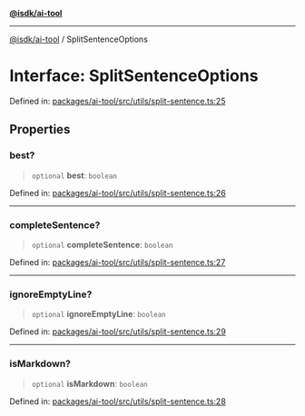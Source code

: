 [**@isdk/ai-tool**](../README.md)

***

[@isdk/ai-tool](../globals.md) / SplitSentenceOptions

# Interface: SplitSentenceOptions

Defined in: [packages/ai-tool/src/utils/split-sentence.ts:25](https://github.com/isdk/ai-tool.js/blob/7135b3a67072644f21685b76900b7f351401749e/src/utils/split-sentence.ts#L25)

## Properties

### best?

> `optional` **best**: `boolean`

Defined in: [packages/ai-tool/src/utils/split-sentence.ts:26](https://github.com/isdk/ai-tool.js/blob/7135b3a67072644f21685b76900b7f351401749e/src/utils/split-sentence.ts#L26)

***

### completeSentence?

> `optional` **completeSentence**: `boolean`

Defined in: [packages/ai-tool/src/utils/split-sentence.ts:27](https://github.com/isdk/ai-tool.js/blob/7135b3a67072644f21685b76900b7f351401749e/src/utils/split-sentence.ts#L27)

***

### ignoreEmptyLine?

> `optional` **ignoreEmptyLine**: `boolean`

Defined in: [packages/ai-tool/src/utils/split-sentence.ts:29](https://github.com/isdk/ai-tool.js/blob/7135b3a67072644f21685b76900b7f351401749e/src/utils/split-sentence.ts#L29)

***

### isMarkdown?

> `optional` **isMarkdown**: `boolean`

Defined in: [packages/ai-tool/src/utils/split-sentence.ts:28](https://github.com/isdk/ai-tool.js/blob/7135b3a67072644f21685b76900b7f351401749e/src/utils/split-sentence.ts#L28)
